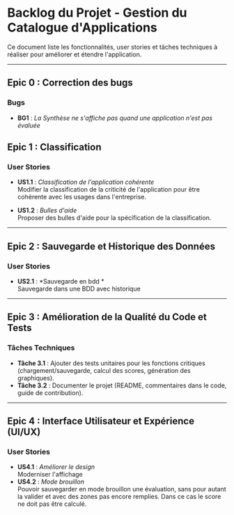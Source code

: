 # Backlog du Projet - Gestion du Catalogue d'Applications

Ce document liste les fonctionnalités, user stories et tâches techniques à réaliser pour améliorer et étendre l'application.

---

## Epic 0 : Correction des bugs 
### Bugs
- **BG1** : *La Synthèse ne s'affiche pas quand une application n'est pas évaluée*

## Epic 1 : Classification 
### User Stories
- **US1.1** : *Classification de l'application cohérente*  
  Modifier la classification de la criticité de l'application pour être cohérente avec les usages dans l'entreprise.

- **US1.2** : *Bulles d'aide*  
  Proposer des bulles d'aide pour la spécification de la classification.

---

## Epic 2 : Sauvegarde et Historique des Données

### User Stories
- **US2.1** : *Sauvegarde en bdd *  
  Sauvegarde dans une BDD avec historique

---

## Epic 3 : Amélioration de la Qualité du Code et Tests

### Tâches Techniques
- **Tâche 3.1** : Ajouter des tests unitaires pour les fonctions critiques (chargement/sauvegarde, calcul des scores, génération des graphiques).
- **Tâche 3.2** : Documenter le projet (README, commentaires dans le code, guide de contribution).

---

## Epic 4 : Interface Utilisateur et Expérience (UI/UX)

### User Stories
- **US4.1** : *Améliorer le design*  
  Moderniser l'affichage
- **US4.2** : *Mode brouillon*  
  Pouvoir sauvegarder en mode brouillon une évaluation, sans pour autant la valider et avec des zones pas encore remplies.
  Dans ce cas le score ne doit pas être calculé.

